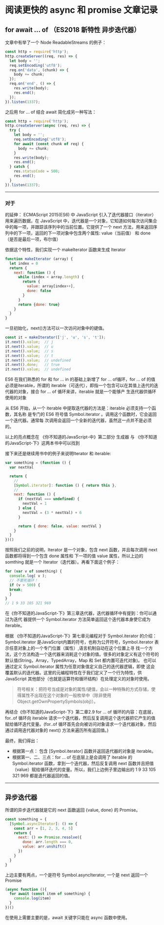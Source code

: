 # 阅读更快的 async 和 promise 文章记录

## for await ... of （ES2018 新特性 异步迭代器）

文章中有举了一个 Node ReadableStreams 的例子：
~~~js
const http = require('http');
http.createServer((req, res) => {
  let body = '';
  req.setEncoding('utf8');
  req.on('data', (chunk) => {
    body += chunk;
  });
  req.on('end', () => {
    res.write(body);
    res.end();
  });
}).listen(1337);
~~~
之后用 for ... of 结合 await 简化成另一种写法：
~~~js
const http = require('http');
http.createServer(async (req, res) => {
  try {
    let body = '';
    req.setEncoding('utf8');
    for await (const chunk of req) {
      body += chunk;
    }
    res.write(body);
    res.end();
  } catch {
    res.statusCode = 500;
    res.end();
  }
}).listen(1337);
~~~
---
### 对于
的延伸：
ECMAScript 2015(ES6) 中 JavaScript 引入了迭代器接口（iterator）用来遍历数据，在 JavaScript 中，迭代器是一个对象，它知道如何每次访问集合中的每一项，并跟踪该序列中的当前位置。它提供了一个 next 方法，用来返回序列中的下一项，返回的下一项对象中包含两个属性: value（当前值） 和 done（是否是最后一项，布尔值）

依据这个特性，我们实现一个 makeIterator 函数来生成 Iterator

~~~js
function makeIterator (array) {
  let index = 0
  return {
    next: function () {
      while (index < array.length) {
        return {
          value: array[index++],
          done: false
        }
      }
      return {done: true}
    }
  }
}
~~~

一旦初始化，next()方法可以一次访问对象中的键值。

```js
const it = makeIterator(['j', 'u', 's', 't']);
it.next().value;  // j
it.next().value;  // u
it.next().value;  // s
it.next().value;  // t
it.next().value;  // undefined
it.next().done;   // true
it.next().value;  // undefined
```

ES6 在我们熟悉的 for 和 for ... in 的基础上新增了 for ... of循环，for ... of 的值必须是iterable，所谓的 iterable（可迭代），即指一个包含可以在其值上迭代的迭代器的对象，接合 for ... of 循环来讲，iterable 就是一个能够产
生迭代器供循环使用的对象

从 ES6 开始，从一个 iterable 中提取迭代器的方法是：iterable 必须支持一个函数，其名称
是专门的 ES6 符号值 Symbol.iterator 。调用这个函数时，它会返回一个迭代器。通常每
次调用会返回一个全新的迭代器，虽然这一点并不是必须的。

以上的亮点概念在 《你不知道的JavaScript-中》第二部分 生成器 与 《你不知道的JavaScript-下》这两本书中可以找到

接下来还是继续用书中的例子来说明Iterator 和 iterable:
~~~js
var something = (function () {
  var nextVal

  return {
    //
    [Symbol.iterator]: function () { return this },
    //
    next: function () {
      if (nextVal === undefined) {
        nextVal = 1
      } else {
        nextVal = (3 * nextVal) + 6
      }

      return { done: false, value: nextVal }
    }
  }
})()
~~~
按照我们之前的说明，Iterator 是一个对象，包含 next 函数，并且每次调用 next 函数都将得到一个包含 done 属性和 下一项的值 value 属性，所以上边的 somthing 就是一个 Iterator（迭代器）。再看下面这个例子：
~~~js
for (var v of something) {
  console.log( v );
  // 不要死循环！
  if (v > 500) {
  break;
  }
}
// 1 9 33 105 321 969
~~~
在《你不知道的JavaScript-下》第三章迭代器，迭代器循环中有提到：你可以通过为迭代
器提供一个 Symbol.iterator 方法简单返回这个迭代器本身使它成为 iterable。

根据 《你不知道的JavaScript-下》第七章元编程对于 Symbol.iterator 的介绍： Symbol.iterator 是JavaScript内置的符号，也称为公开符号，Symbol.iterator 表示任意对象上的一个专门位置（属性）,语言机制自动在这个位置上寻
找一个方法，这个方法构造一个迭代器来消耗这个对象的值。很多的对象定义有这个符号的默认值(String，Array，TypedArray，Map 和 Set 都内置可迭代对象)。
也可以通过定义 Symbol.iterator 属性为任意对象值定义自己的迭代器逻辑，即使
这会覆盖默认的迭代器。这里的元编程特性在于我们定义了一个行为特性，供 JavaScript
其他部分（也就是运算符和循环结构）在处理定义的对象时使用。
> 符号相关：把符号当成是对象的属性/键值，会以一种特殊的方式存储，使得属性不出现在这个对象的一般枚举中（除非使用 Object.getOwnPropertySymbols(obj)）。

再结合《你不知道的JavaScript-下》第二章2.9 for ... of 循环的内容：在底层，for..of 循环向 iterable 请求一个迭代器，然后反复调用这个迭代器把它产生的值赋给循环迭代变量。(for..of 循环首先会向被访问对象请求一个迭代器对象，然后通过调用迭代器对象的
next() 方法来遍历所有返回值。)

最终，我们得出：
* 根据第一点： 包含 [Symbol.iterator] 函数并返回迭代器的对象是 iterable。
* 根据第一、二、三点：for ... of 在底层上是会调用了 iterable 的 Symbol.iterator 函数，拿到一个迭代器，然后反复调用 next 函数并且把值（value）赋给循环迭代的变量。所以，我们上边例子里边输出的 1 9 33 105 321 969 都是迭代器返回的值。

---
## 异步迭代器

所谓的异步迭代器就是它的 next 函数返回 {value, done} 的 Promise。

~~~js
const something = {
  [Symbol.asyncIterator]: () => {
    const arr = [1, 2, 3, 4, 5]
    return {
      next: () => Promise.resolve({
        done: arr.length === 0, 
        value: arr.unshift()
      })
    }
  }
}
~~~
上边主要有两点，一个是符号 Symbol.asyncIterator, 一个是 next 返回一个 Promise

~~~js
(async function (){
  for await (const item of something) {
    console.log(item)
  }
})()
~~~

在使用上需要主要的是，await 关键字只能在 async 函数中使用。


